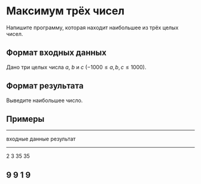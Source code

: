 # Максимум трёх чисел

Напишите программу, которая находит наибольшее из трёх целых чисел.

## Формат входных данных

Дано три целых числа $a$, $b$ и $c$ ($-1000 \leqslant a, b, c \leqslant 1000$).

## Формат результата

Выведите наибольшее число.

## Примеры

------------------------------
входные данные  результат
--------------  --------------
2 3 35          35

9 9 1           9
------------------------------
